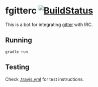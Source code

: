 fgitterc [![BuildStatus](https://travis-ci.org/ForNeVeR/fgitterc.png?branch=develop)](https://travis-ci.org/ForNeVeR/fgitterc)
========
This is a bot for integrating [gitter] with IRC.

[gitter]: https://gitter.im

Running
-------

    gradle run

Testing
-------
Check [.travis.yml](.travis.yml) for test instructions.
